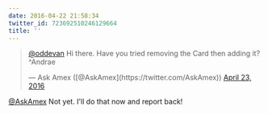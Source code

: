 ```yaml
---
date: 2016-04-22 21:58:34
twitter_id: 723692510246129664
title: ''
---
```


<blockquote class="twitter-tweet"><p lang="en" dir="ltr"><a href="https://twitter.com/oddEvan?ref_src=twsrc%5Etfw">@oddevan</a> Hi there. Have you tried removing the Card then adding it? ^Andrae</p>&mdash; Ask Amex ([@AskAmex](https://twitter.com/AskAmex)) <a href="https://twitter.com/AskAmex/status/723692397956198400?ref_src=twsrc%5Etfw">April 23, 2016</a></blockquote>
<script async src="https://platform.twitter.com/widgets.js" charset="utf-8"></script>

[@AskAmex](https://twitter.com/AskAmex) Not yet. I'll do that now and report back!
